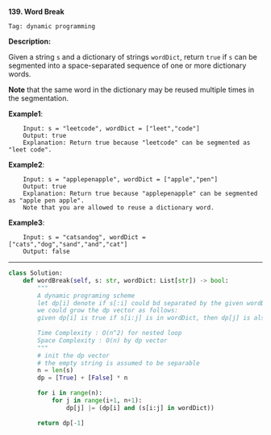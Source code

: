 **139. Word Break**

```Tag: dynamic programming```

**Description:**

Given a string ```s``` and a dictionary of strings ```wordDict```, return ```true``` if ```s``` can be segmented into a space-separated sequence of one or more dictionary words.

**Note** that the same word in the dictionary may be reused multiple times in the segmentation.

**Example1**:

        Input: s = "leetcode", wordDict = ["leet","code"]
        Output: true
        Explanation: Return true because "leetcode" can be segmented as "leet code".

**Example2**:

        Input: s = "applepenapple", wordDict = ["apple","pen"]
        Output: true
        Explanation: Return true because "applepenapple" can be segmented as "apple pen apple".
        Note that you are allowed to reuse a dictionary word.
        
**Example3**:

        Input: s = "catsandog", wordDict = ["cats","dog","sand","and","cat"]
        Output: false

-----------

```python
class Solution:
    def wordBreak(self, s: str, wordDict: List[str]) -> bool:
        """
        A dynamic programing scheme
        let dp[i] denote if s[:i] could bd separated by the given wordDict
        we could grow the dp vector as follows:
        given dp[i] is true if s[i:j] is in wordDict, then dp[j] is also True
        
        Time Complexity : O(n^2) for nested loop
        Space Complexity : O(n) by dp vector
        """
        # init the dp vector
        # the empty string is assumed to be separable
        n = len(s)
        dp = [True] + [False] * n
        
        for i in range(n):
            for j in range(i+1, n+1):
                dp[j] |= (dp[i] and (s[i:j] in wordDict))
                
        return dp[-1]
```
